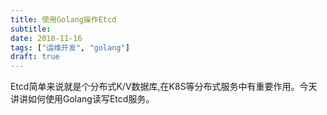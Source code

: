 ```yaml
---
title: 使用Golang操作Etcd
subtitle: 
date: 2018-11-16
tags: ["运维开发", "golang"]
draft: true
---
```


Etcd简单来说就是个分布式K/V数据库,在K8S等分布式服务中有重要作用。今天讲讲如何使用Golang读写Etcd服务。

<!--more-->

